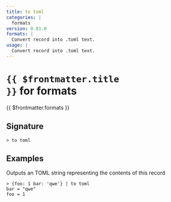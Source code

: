 ```yaml
---
title: to toml
categories: |
  formats
version: 0.81.0
formats: |
  Convert record into .toml text.
usage: |
  Convert record into .toml text.
---
```


# <code>{{ $frontmatter.title }}</code> for formats

<div class='command-title'>{{ $frontmatter.formats }}</div>

## Signature

```> to toml ```

## Examples

Outputs an TOML string representing the contents of this record
```shell
> {foo: 1 bar: 'qwe'} | to toml
bar = "qwe"
foo = 1

```
